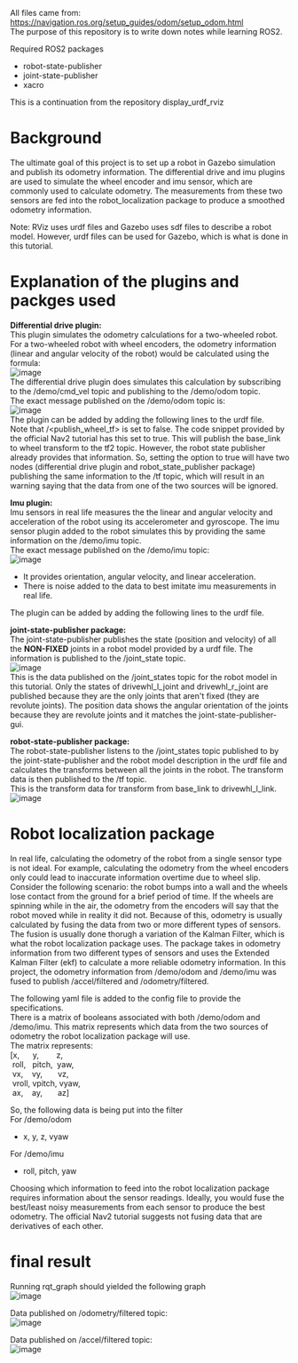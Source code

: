 All files came from:  
https://navigation.ros.org/setup_guides/odom/setup_odom.html  
The purpose of this repository is to write down notes while learning ROS2.  

Required ROS2 packages
- robot-state-publisher
- joint-state-publisher
- xacro

This is a continuation from the repository display_urdf_rviz

# Background
The ultimate goal of this project is to set up a robot in Gazebo simulation and publish its odometry information. The differential drive and imu plugins are used to simulate the wheel encoder and imu sensor, which are commonly used to calculate odometry. The measurements from these two sensors are fed into the robot_localization package to produce a smoothed odometry information.

Note: RViz uses urdf files and Gazebo uses sdf files to describe a robot model. However, urdf files can be used for Gazebo, which is what is done in this tutorial.  

# Explanation of the plugins and packges used
**Differential drive plugin:**  
This plugin simulates the odometry calculations for a two-wheeled robot. For a two-wheeled robot with wheel encoders, the odometry information (linear and angular velocity of the robot) would be calculated using the formula:  
![image](https://user-images.githubusercontent.com/102873080/235415384-30234f02-da1a-4eac-aa85-c2c84b34ef9c.png)  
The differential drive plugin does simulates this calculation by subscribing to the /demo/cmd_vel topic and publishing to the /demo/odom topic.  
The exact message published on the /demo/odom topic is:  
![image](https://user-images.githubusercontent.com/102873080/235417061-fcad4831-3ad2-43b5-9883-e5cb1c092cd2.png)  
The plugin can be added by adding the following lines to the urdf file.  
<add code>
Note that /<publish_wheel_tf> is set to false. The code snippet provided by the official Nav2 tutorial has this set to true. This will publish the base_link to wheel transform to the tf2 topic. However, the robot state publisher already provides that information. So, setting the option to true will have two nodes (differential drive plugin and robot_state_publisher package) publishing the same information to the /tf topic, which will result in an warning saying that the data from one of the two sources will be ignored.  

**Imu plugin:**  
Imu sensors in real life measures the the linear and angular velocity and acceleration of the robot using its accelerometer and gyroscope. The imu sensor plugin added to the robot simulates this by providing the same information on the /demo/imu topic.  
The exact message published on the /demo/imu topic:  
![image](https://user-images.githubusercontent.com/102873080/235417222-ef8c4b88-e751-457c-be6f-d6da89a8315f.png)  
- It provides orientation, angular velocity, and linear acceleration.
- There is noise added to the data to best imitate imu measurements in real life.

The plugin can be added by adding the following lines to the urdf file.
<add code>

**joint-state-publisher package:**  
The joint-state-publisher publishes the state (position and velocity) of all the **NON-FIXED** joints in a robot model provided by a urdf file. The information is published to the /joint_state topic.  
![image](https://user-images.githubusercontent.com/102873080/235418386-10c632fd-c202-4735-9243-31e073273610.png)  
This is the data published on the /joint_states topic for the robot model in this tutorial. Only the states of drivewhl_l_joint and drivewhl_r_joint are published because they are the only joints that aren't fixed (they are revolute joints). The position data shows the angular orientation of the joints because they are revolute joints and it matches the joint-state-publisher-gui.

**robot-state-publisher package:**  
The robot-state-publisher listens to the /joint_states topic published to by the joint-state-publisher and the robot model description in the urdf file and calculates the transforms between all the joints in the robot. The transform data is then published to the /tf topic.  
This is the transform data for transform from base_link to drivewhl_l_link.  
![image](https://user-images.githubusercontent.com/102873080/235418943-5c8f095a-5a96-4e31-8d22-7e194483838c.png)  

# Robot localization package
In real life, calculating the odometry of the robot from a single sensor type is not ideal. For example, calculating the odometry from the wheel encoders only could lead to inaccurate information overtime due to wheel slip. Consider the following scenario: the robot bumps into a wall and the wheels lose contact from the ground for a brief period of time. If the wheels are spinning while in the air, the odometry from the encoders will say that the robot moved while in reality it did not. Because of this, odometry is usually calculated by fusing the data from two or more different types of sensors. The fusion is usually done thorugh a variation of the Kalman Filter, which is what the robot localization package uses. The package takes in odometry information from two different types of sensors and uses the Extended Kalman Filter (ekf) to calculate a more reliable odometry information. In this project, the odometry information from /demo/odom and /demo/imu was fused to publish /accel/filtered and /odometry/filtered.  

The following yaml file is added to the config file to provide the specifications.  
<add code>
There is a matrix of booleans associated with both /demo/odom and /demo/imu. This matrix represents which data from the two sources of odometry the robot localization package will use.  
The matrix represents:  
[x,&nbsp;&nbsp;&nbsp;&nbsp;&nbsp;&nbsp;y,&nbsp;&nbsp;&nbsp;&nbsp;&nbsp;&nbsp;&nbsp;&nbsp;z,  
&nbsp;roll,&nbsp;&nbsp;&nbsp;pitch,&nbsp;&nbsp;yaw,  
&nbsp;vx,&nbsp;&nbsp;&nbsp;&nbsp;vy,&nbsp;&nbsp;&nbsp;&nbsp;&nbsp;&nbsp;&nbsp;vz,  
&nbsp;vroll,&nbsp;vpitch,&nbsp;vyaw,  
&nbsp;ax,&nbsp;&nbsp;&nbsp;&nbsp;ay,&nbsp;&nbsp;&nbsp;&nbsp;&nbsp;&nbsp;&nbsp;az]  

So, the following data is being put into the filter  
For /demo/odom
- x, y, z, vyaw

For /demo/imu
- roll, pitch, yaw  

Choosing which information to feed into the robot localization package requires information about the sensor readings. Ideally, you would fuse the best/least noisy measurements from each sensor to produce the best odometry. The official Nav2 tutorial suggests not fusing data that are derivatives of each other.

# final result
Running rqt_graph should yielded the following graph  
![image](https://user-images.githubusercontent.com/102873080/235422210-7bad34ce-967c-4ff5-ad52-9c2abace92ab.png)  

Data published on /odometry/filtered topic:  
![image](https://user-images.githubusercontent.com/102873080/235422571-793cd521-4f11-4b8c-bf9a-1eb99b718c1f.png)  

Data published on /accel/filtered topic:  
![image](https://user-images.githubusercontent.com/102873080/235422480-22c3f82f-ffa5-455a-b078-c24c8a1f250a.png)  










